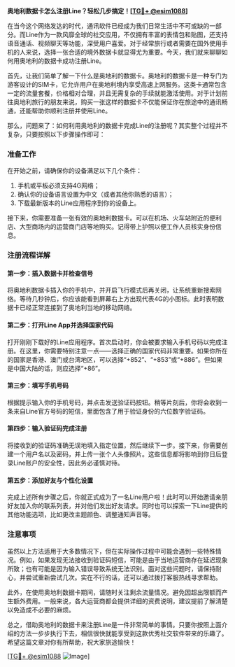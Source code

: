 **奥地利数据卡怎么注册Line？轻松几步搞定！[[TG💪+ @esim1088](https://t.me/s/esim1088)]**

在当今这个网络发达的时代，通讯软件已经成为我们日常生活中不可或缺的一部分。而Line作为一款风靡全球的社交应用，不仅拥有丰富的表情包和贴图，还支持语音通话、视频聊天等功能，深受用户喜爱。对于经常旅行或者需要在国外使用手机的人来说，选择一张合适的境外数据卡就显得尤为重要。今天，我们就来聊聊如何用奥地利的数据卡成功注册Line。

首先，让我们简单了解一下什么是奥地利的数据卡。奥地利的数据卡是一种专门为游客设计的SIM卡，它允许用户在奥地利境内享受高速上网服务。这类卡通常包含一定的流量套餐，价格相对合理，并且无需复杂的手续就能激活使用。对于计划前往奥地利旅行的朋友来说，购买一张这样的数据卡不仅能保证你在旅途中的通讯畅通，还能帮助你顺利注册并使用Line。

那么，问题来了：如何利用奥地利的数据卡完成Line的注册呢？其实整个过程并不复杂，只要按照以下步骤操作即可：

### 准备工作

在开始之前，请确保你的设备满足以下几个条件：
1. 手机或平板必须支持4G网络；
2. 确认你的设备语言设置为中文（或者其他你熟悉的语言）；
3. 下载最新版本的Line应用程序到你的设备上。

接下来，你需要准备一张有效的奥地利数据卡。可以在机场、火车站附近的便利店、大型商场内的运营商门店等地购买。记得带上护照以便工作人员核实身份信息。

### 注册流程详解

#### 第一步：插入数据卡并检查信号

将奥地利数据卡插入你的手机中，并开启飞行模式后再关闭，让系统重新搜索网络。等待几秒钟后，你应该能看到屏幕右上方出现代表4G的小图标。此时表明数据卡已经正常连接到了奥地利当地的移动网络。

#### 第二步：打开Line App并选择国家代码

打开刚刚下载好的Line应用程序。首次启动时，你会被要求输入手机号码以完成注册。在这里，你需要特别注意一点——选择正确的国家代码非常重要。如果你所在的国家是香港、澳门或台湾地区，可以选择“+852”、“+853”或“+886”。但如果是中国大陆的话，则应选择“+86”。

#### 第三步：填写手机号码

根据提示输入你的手机号码，并点击发送验证码按钮。稍等片刻后，你将会收到一条来自Line官方号码的短信，里面包含了用于验证身份的六位数字验证码。

#### 第四步：输入验证码完成注册

将接收到的验证码准确无误地填入指定位置，然后继续下一步。接下来，你需要创建一个用户名以及密码，并上传一张个人头像照片。这些信息都将影响到你日后登录Line账户的安全性，因此务必谨慎对待。

#### 第五步：添加好友与个性化设置

完成上述所有步骤之后，你就正式成为了一名Line用户啦！此时可以开始邀请亲朋好友加入你的联系列表，并对他们发出好友请求。同时也可以探索一下Line提供的其他功能选项，比如更改主题颜色、调整通知声音等。

### 注意事项

虽然以上方法适用于大多数情况下，但在实际操作过程中可能会遇到一些特殊情况。例如，如果发现无法接收到验证码短信，可能是由于当地运营商存在延迟现象所致；也有可能是因为输入错误导致系统无法识别。面对这些问题时，请保持耐心，并尝试重新尝试几次。实在不行的话，还可以通过拨打客服热线寻求帮助。

此外，在使用奥地利数据卡期间，请随时关注剩余流量情况。避免因超出限额而产生额外费用。一般来说，各大运营商都会提供详细的资费说明，建议提前了解清楚以免造成不必要的麻烦。

总之，借助奥地利的数据卡来注册Line是一件非常简单的事情。只要你按照上面介绍的方法一步步执行下去，相信很快就能享受到这款优秀社交软件带来的乐趣了。希望这篇文章对你有所帮助，祝大家旅途愉快！

[[TG💪+ @esim1088](https://t.me/s/esim1088) ![Image](https://i.postimg.cc/4NQfJmqS/Snipaste-2025-05-13-00-14-12.png)]